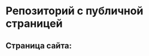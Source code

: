 # Репозиторий с публичной страницей

## Страница сайта:
<!-- Вставить страницу на публичную страницу -->

